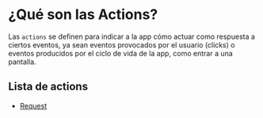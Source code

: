 # ¿Qué son las Actions?
  
Las `actions` se definen para indicar a la app cómo actuar como respuesta a ciertos eventos, ya sean eventos provocados por el usuario (clicks) o eventos producidos por el ciclo de vida de la app, como entrar a una pantalla.
  
  
## Lista de actions
    
- [Request](request)